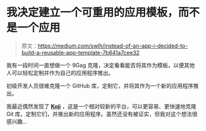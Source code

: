 # 我决定建立一个可重用的应用模板，而不是一个应用

> 原文：<https://medium.com/swlh/instead-of-an-app-i-decided-to-build-a-reusable-app-template-7b641a7cee32>

我有一段时间一直想做一个 9Gag 克隆，决定看看能否将其作为模板，以便其他人可以轻松定制并作为自己的应用程序推出。

初级开发人员很难克隆一个 GitHub 库，定制它，并将其作为一个新的应用程序推出。

我最近偶然发现了 [**Koji**](https://gokoji.com) ，这是一个相对较新的平台，可以更容易、更快速地克隆 Git 库，定制它们，并推出新的应用程序。虽然还没有被证实，但我对这个想法很感兴趣…